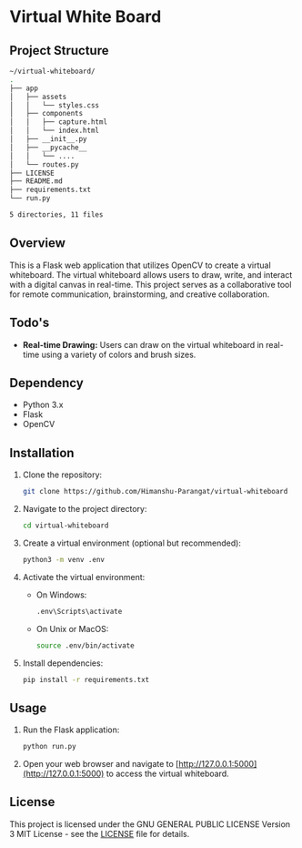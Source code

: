 # Virtual White Board 

## Project Structure


``` bash
~/virtual-whiteboard/
.
├── app
│   ├── assets
│   │   └── styles.css
│   ├── components
│   │   ├── capture.html
│   │   └── index.html
│   ├── __init__.py
│   ├── __pycache__
│   │   └── .... 
│   └── routes.py
├── LICENSE
├── README.md
├── requirements.txt
└── run.py

5 directories, 11 files

```

## Overview

This is a Flask web application that utilizes OpenCV to create a virtual whiteboard. The virtual whiteboard allows users to draw, write, and interact with a digital canvas in real-time. This project serves as a collaborative tool for remote communication, brainstorming, and creative collaboration.

## Todo's 

- **Real-time Drawing:** Users can draw on the virtual whiteboard in real-time using a variety of colors and brush sizes.

## Dependency

- Python 3.x
- Flask
- OpenCV

## Installation

1. Clone the repository:

    ```bash
    git clone https://github.com/Himanshu-Parangat/virtual-whiteboard
    ```

2. Navigate to the project directory:

    ```bash
    cd virtual-whiteboard
    ```

3. Create a virtual environment (optional but recommended):

    ```bash
    python3 -m venv .env
    ```

4. Activate the virtual environment:

    - On Windows:

        ```bash
        .env\Scripts\activate
        ```

    - On Unix or MacOS:

        ```bash
        source .env/bin/activate
        ```

5. Install dependencies:

    ```bash
    pip install -r requirements.txt
    ```

## Usage

1. Run the Flask application:

    ```bash
    python run.py
    ```

2. Open your web browser and navigate to [http://127.0.0.1:5000](http://127.0.0.1:5000) to access the virtual whiteboard.



## License

This project is licensed under the GNU GENERAL PUBLIC LICENSE Version 3 MIT License - see the [LICENSE](LICENSE) file for details.
